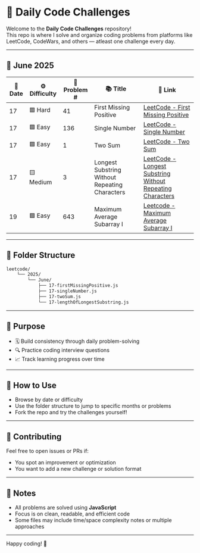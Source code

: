 # 🧠 Daily Code Challenges

Welcome to the **Daily Code Challenges** repository!  
This repo is where I solve and organize coding problems from platforms like LeetCode, CodeWars, and others — atleast one challenge every day.

---

## 📅 June 2025

| 📆 Date | ⚙️ Difficulty | 🔢 Problem # | 📚 Title                                       | 🔗 Link                                                                                                          |
| ------- | ------------- | ------------ | ---------------------------------------------- | ---------------------------------------------------------------------------------------------------------------- |
| 17      | 🟥 Hard       | 41           | First Missing Positive                         | [LeetCode - First Missing Positive](./LeetCode/2025/June/17-firstMissingPositive.js)                             |
| 17      | 🟩 Easy       | 136          | Single Number                                  | [LeetCode - Single Number](./leetcode/2025/June/17-singleNumber.js)                                              |
| 17      | 🟩 Easy       | 1            | Two Sum                                        | [LeetCode - Two Sum](./leetcode/2025/June/17-twoSum.js)                                                          |
| 17      | 🟨 Medium     | 3            | Longest Substring Without Repeating Characters | [LeetCode - Longest Substring Without Repeating Characters](./leetcode/2025/June/17-lengthOfLongestSubstring.js) |
| 19      | 🟩 Easy       | 643          | Maximum Average Subarray I                     | [Leetcode - Maximum Average Subarray I ](./leetcode/2025/June/19-maximumAverageSubArray.js)

---

## 📁 Folder Structure

```bash
leetcode/
    └── 2025/
        └── June/
            ├── 17-firstMissingPositive.js
            ├── 17-singleNumber.js
            ├── 17-twoSum.js
            └── 17-lengthOfLongestSubstring.js
```

---

## 🎯 Purpose

- 🗓️ Build consistency through daily problem-solving
- 🔍 Practice coding interview questions
- 📈 Track learning progress over time

---

## 🚀 How to Use

- Browse by date or difficulty
- Use the folder structure to jump to specific months or problems
- Fork the repo and try the challenges yourself!

---

## 🙌 Contributing

Feel free to open issues or PRs if:
- You spot an improvement or optimization
- You want to add a new challenge or solution format

---

## 📌 Notes

- All problems are solved using **JavaScript**
- Focus is on clean, readable, and efficient code
- Some files may include time/space complexity notes or multiple approaches

---

Happy coding! 🚀
